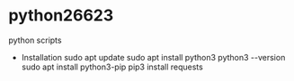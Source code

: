 # python26623
python scripts 

- Installation
sudo apt update
sudo apt install python3
python3 --version
sudo apt install python3-pip
pip3 install requests
